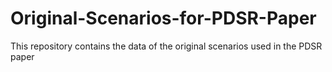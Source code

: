 # Original-Scenarios-for-PDSR-Paper
This repository contains the data of the original scenarios used in the PDSR paper
